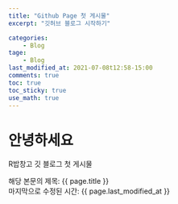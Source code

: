 ```yaml
---
title: "Github Page 첫 게시물"
excerpt: "깃허브 블로그 시작하기"

categories: 
    - Blog
tage: 
    - Blog
last_modified_at: 2021-07-08t12:58-15:00
comments: true
toc: true
toc_sticky: true
use_math: true
---
```


# 안녕하세요

R밥창고 깃 블로그 첫 게시물

  

해당 본문의 제목: {{ page.title }}  
마지막으로 수정된 시간: {{ page.last_modified_at }}

